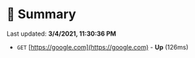 # 📖 Summary
Last updated: **3/4/2021, 11:30:36 PM**

- `GET` [https://google.com](https://google.com) - **Up** (126ms)
